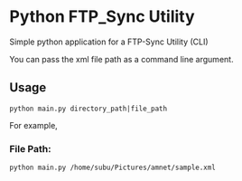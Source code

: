 # Python FTP_Sync Utility

Simple python application for a FTP-Sync Utility (CLI)

You can pass the xml file path as a command line argument.

## Usage

```
python main.py directory_path|file_path
```

For example,


### File Path:
```
python main.py /home/subu/Pictures/amnet/sample.xml

```